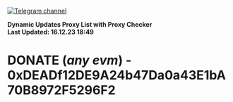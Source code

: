 [![Telegram channel](https://img.shields.io/endpoint?url=https://runkit.io/damiankrawczyk/telegram-badge/branches/master?url=https://t.me/n4z4v0d)](https://t.me/n4z4v0d) 

**Dynamic Updates Proxy List with Proxy Checker**  
**Last Updated: 16.12.23 18:49**

# DONATE (_any evm_) - 0xDEADf12DE9A24b47Da0a43E1bA70B8972F5296F2
